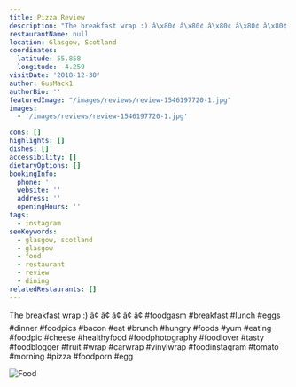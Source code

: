 ```yaml
---
title: Pizza Review
description: "The breakfast wrap :) â\x80¢ â\x80¢ â\x80¢ â\x80¢ â\x80¢ #foodgasm #breakfast #lunch #eggs #dinner #foodpics #bacon #eat #brunch #hungry #foods #yum #eating #foodpic #cheese #healthyfood #foodpho"
restaurantName: null
location: Glasgow, Scotland
coordinates:
  latitude: 55.858
  longitude: -4.259
visitDate: '2018-12-30'
author: GusMack1
authorBio: ''
featuredImage: "/images/reviews/review-1546197720-1.jpg"
images:
  - '/images/reviews/review-1546197720-1.jpg'

cons: []
highlights: []
dishes: []
accessibility: []
dietaryOptions: []
bookingInfo:
  phone: ''
  website: ''
  address: ''
  openingHours: ''
tags:
  - instagram
seoKeywords:
  - glasgow, scotland
  - glasgow
  - food
  - restaurant
  - review
  - dining
relatedRestaurants: []
---
```


The breakfast wrap :)
â¢
â¢
â¢
â¢
â¢
#foodgasm #breakfast #lunch #eggs #dinner #foodpics #bacon #eat #brunch #hungry #foods #yum #eating #foodpic #cheese #healthyfood #foodphotography #foodlover #tasty #foodblogger #fruit #wrap #carwrap #vinylwrap #foodinstagram #tomato #morning #pizza #foodporn #egg

![Food](/images/reviews/review-1546197720-1.jpg)
